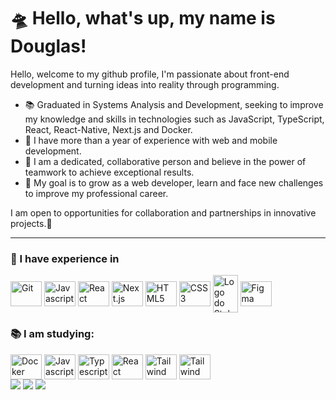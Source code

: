 # 🛸 Hello, what's up, my name is Douglas!

Hello, welcome to my github profile, I'm passionate about front-end development and turning ideas into reality through programming.

- 📚 Graduated in Systems Analysis and Development, seeking to improve my knowledge and skills in technologies such as JavaScript, TypeScript, React, React-Native, Next.js and Docker.
- 🚀 I have more than a year of experience with web and mobile development.
- 🤝 I am a dedicated, collaborative person and believe in the power of teamwork to achieve exceptional results.
- 🌱 My goal is to grow as a web developer, learn and face new challenges to improve my professional career.

I am open to opportunities for collaboration and partnerships in innovative projects.🚀

<hr/>

### 🚀 I have experience in

<div style="display: inline_block">
 <img align="center" alt="Git" height="40" width="50" src="https://cdn.jsdelivr.net/gh/devicons/devicon/icons/git/git-original.svg" />
 <img align="center" alt="Javascript" height="40" width="50" src="https://cdn.jsdelivr.net/gh/devicons/devicon/icons/javascript/javascript-original.svg" />
 <img align="center" alt="React" height="40" width="50" src="https://cdn.jsdelivr.net/gh/devicons/devicon/icons/react/react-original-wordmark.svg" />
 <img align="center" alt="Next.js" height="40" width="50" src="https://cdn.jsdelivr.net/gh/devicons/devicon/icons/nextjs/nextjs-original-wordmark.svg" />
 <img align="center" alt="HTML5" height="40" width="50" src="https://cdn.jsdelivr.net/gh/devicons/devicon/icons/html5/html5-original.svg" />
 <img align="center" alt="CSS3" height="40" width="50" src="https://cdn.jsdelivr.net/gh/devicons/devicon/icons/css3/css3-original.svg" />
 <img align="center" alt="Logo do Styled Components" height="60" width="40" src="https://cdn.sanity.io/images/djtlwm1o/production/cd48e3fba521deb47078ea36b7073e2f0e511af7-257x286.png" />
 <img align="center" alt="Figma" height="40" width="50" src="https://cdn.jsdelivr.net/gh/devicons/devicon/icons/figma/figma-original.svg" />
</div>
   
### 📚 I am studying:

<div style="display: inline_block">
 <img align="center" alt="Docker" height="40" width="50" src="https://cdn.jsdelivr.net/gh/devicons/devicon/icons/docker/docker-original.svg" />
 <img align="center" alt="Javascript" height="40" width="50" src="https://cdn.jsdelivr.net/gh/devicons/devicon/icons/javascript/javascript-original.svg" />
 <img  align="center" alt="Typescript" height="40" width="50" src="https://cdn.jsdelivr.net/gh/devicons/devicon/icons/typescript/typescript-original.svg" />
 <img align="center" alt="React Native" height="40" width="50" src="https://cdn.jsdelivr.net/gh/devicons/devicon/icons/react/react-original.svg" />
 <img align="center" alt="Tailwind CSS" height="40" width="50" src="https://cdn.jsdelivr.net/gh/devicons/devicon/icons/tailwindcss/tailwindcss-plain.svg" />
 <img align="center" alt="Tailwind CSS" height="40" width="50" src="https://cdn.jsdelivr.net/gh/devicons/devicon@latest/icons/tailwindcss/tailwindcss-original.svg" />
 
          
</div>
 
 
<div> 
  <a href="https://instagram.com/douglasfelixdev" target="_blank"><img src="https://img.shields.io/badge/-Instagram-%23E4405F?style=for-the-badge&logo=instagram&logoColor=white" target="_blank"></a>
  <a href = "mailto:douglasfcsoares@gmail.com" target="_blank"><img src="https://img.shields.io/badge/-Gmail-%23333?style=for-the-badge&logo=gmail&logoColor=white"></a>
  <a href="https://www.linkedin.com/in/douglas-soares-479015170" target="_blank"><img src="https://img.shields.io/badge/-LinkedIn-%230077B5?style=for-the-badge&logo=linkedin&logoColor=white" target="_blank"></a> 
  
</div>



<!--
**douglasfcsoares/douglasfcsoares** is a ✨ _special_ ✨ repository because its `README.md` (this file) appears on your GitHub profile.

Here are some ideas to get you started:

- 🔭 I’m currently working on ...
- 🌱 I’m currently learning ...
- 👯 I’m looking to collaborate on ...                  
- 🤔 I’m looking for help with ...
- 💬 Ask me about ...
- 📫 How to reach me: ...
- 😄 Pronouns: ...
- ⚡ Fun fact: ...
-->
